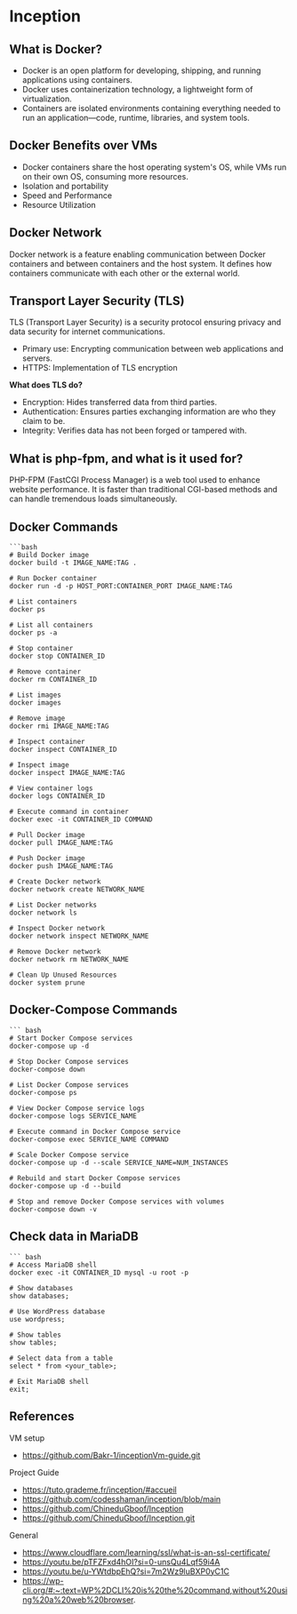 # Inception

## What is Docker?

- Docker is an open platform for developing, shipping, and running applications using containers.
- Docker uses containerization technology, a lightweight form of virtualization.
- Containers are isolated environments containing everything needed to run an application—code, runtime, libraries, and system tools.

## Docker Benefits over VMs

- Docker containers share the host operating system's OS, while VMs run on their own OS, consuming more resources.
- Isolation and portability
- Speed and Performance
- Resource Utilization

## Docker Network

Docker network is a feature enabling communication between Docker containers and between containers and the host system. It defines how containers communicate with each other or the external world.

## Transport Layer Security (TLS)

TLS (Transport Layer Security) is a security protocol ensuring privacy and data security for internet communications.

- Primary use: Encrypting communication between web applications and servers.
- HTTPS: Implementation of TLS encryption

**What does TLS do?**

- Encryption: Hides transferred data from third parties.
- Authentication: Ensures parties exchanging information are who they claim to be.
- Integrity: Verifies data has not been forged or tampered with.

## What is php-fpm, and what is it used for?

PHP-FPM (FastCGI Process Manager) is a web tool used to enhance website performance. It is faster than traditional CGI-based methods and can handle tremendous loads simultaneously.

## Docker Commands

    ```bash
    # Build Docker image
    docker build -t IMAGE_NAME:TAG .
    
    # Run Docker container
    docker run -d -p HOST_PORT:CONTAINER_PORT IMAGE_NAME:TAG
    
    # List containers
    docker ps
    
    # List all containers
    docker ps -a
    
    # Stop container
    docker stop CONTAINER_ID
    
    # Remove container
    docker rm CONTAINER_ID
    
    # List images
    docker images
    
    # Remove image
    docker rmi IMAGE_NAME:TAG
    
    # Inspect container
    docker inspect CONTAINER_ID
    
    # Inspect image
    docker inspect IMAGE_NAME:TAG
    
    # View container logs
    docker logs CONTAINER_ID
    
    # Execute command in container
    docker exec -it CONTAINER_ID COMMAND
    
    # Pull Docker image
    docker pull IMAGE_NAME:TAG
    
    # Push Docker image
    docker push IMAGE_NAME:TAG
    
    # Create Docker network
    docker network create NETWORK_NAME
    
    # List Docker networks
    docker network ls
    
    # Inspect Docker network
    docker network inspect NETWORK_NAME
    
    # Remove Docker network
    docker network rm NETWORK_NAME
    
    # Clean Up Unused Resources
    docker system prune

## Docker-Compose Commands

    ``` bash
    # Start Docker Compose services
    docker-compose up -d
    
    # Stop Docker Compose services
    docker-compose down
    
    # List Docker Compose services
    docker-compose ps
    
    # View Docker Compose service logs
    docker-compose logs SERVICE_NAME
    
    # Execute command in Docker Compose service
    docker-compose exec SERVICE_NAME COMMAND
    
    # Scale Docker Compose service
    docker-compose up -d --scale SERVICE_NAME=NUM_INSTANCES
    
    # Rebuild and start Docker Compose services
    docker-compose up -d --build
    
    # Stop and remove Docker Compose services with volumes
    docker-compose down -v
## Check data in MariaDB

    ``` bash
    # Access MariaDB shell
    docker exec -it CONTAINER_ID mysql -u root -p
    
    # Show databases
    show databases;
    
    # Use WordPress database
    use wordpress;
    
    # Show tables
    show tables;
    
    # Select data from a table
    select * from <your_table>;
    
    # Exit MariaDB shell
    exit;
## References 
VM setup 
  - https://github.com/Bakr-1/inceptionVm-guide.git

Project Guide
  -  https://tuto.grademe.fr/inception/#accueil
  -  https://github.com/codesshaman/inception/blob/main
  -  https://github.com/ChineduGboof/Inception
  -  https://github.com/ChineduGboof/Inception.git

General
  -  https://www.cloudflare.com/learning/ssl/what-is-an-ssl-certificate/
  -  https://youtu.be/pTFZFxd4hOI?si=0-unsQu4Lqf59i4A
  -  https://youtu.be/u-YWtdbpEhQ?si=7m2Wz9luBXP0yC1C
  -  https://wp-cli.org/#:~:text=WP%2DCLI%20is%20the%20command,without%20using%20a%20web%20browser.
